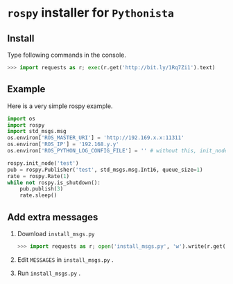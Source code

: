 # ``rospy`` installer for ``Pythonista``
## Install

Type following commands in the console.
```python
>>> import requests as r; exec(r.get('http://bit.ly/1Rq7Zi1').text)
```

## Example

Here is a very simple rospy example.
```python
import os
import rospy
import std_msgs.msg
os.environ['ROS_MASTER_URI'] = 'http://192.169.x.x:11311'
os.environ['ROS_IP'] = '192.168.y.y'
os.environ['ROS_PYTHON_LOG_CONFIG_FILE'] = '' # without this, init_node will fail

rospy.init_node('test')
pub = rospy.Publisher('test', std_msgs.msg.Int16, queue_size=1)
rate = rospy.Rate(1)
while not rospy.is_shutdown():
    pub.publish(3)
    rate.sleep()
```

## Add extra messages

1. Download ``install_msgs.py``

    ```python
    >>> import requests as r; open('install_msgs.py', 'w').write(r.get('http://bit.ly/1q5X8mH').text)
    ```
2. Edit ``MESSAGES`` in ``install_msgs.py`` .
3. Run ``install_msgs.py`` .
